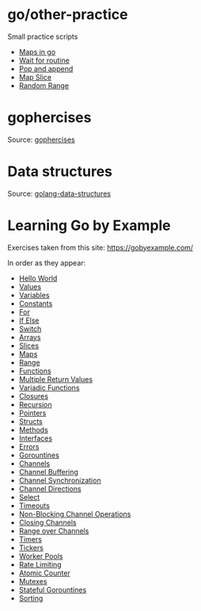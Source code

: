 
# go/other-practice

Small practice scripts

- [Maps in go](./other-practice/maps_in_go.go)
- [Wait for routine](https://github.com/GiantsLoveDeathMetal/Practice/tree/master/go/other-practice/waiting.go)
- [Pop and append](https://github.com/GiantsLoveDeathMetal/Practice/tree/master/go/other-practice/pop_append.go)
- [Map Slice](https://github.com/GiantsLoveDeathMetal/Practice/tree/master/go/other-practice/map_opposites.go)
- [Random Range](https://github.com/GiantsLoveDeathMetal/Practice/tree/master/go/other-practice/random_range.go)

# gophercises

Source: [gophercises](https://gophercises.com/exercises/)

# Data structures

Source: [golang-data-structures](https://flaviocopes.com/golang-data-structures/)

# Learning Go by Example

Exercises taken from this site: https://gobyexample.com/

In order as they appear:

- [Hello World](https://github.com/GiantsLoveDeathMetal/Practice/tree/master/go/by-example/Helloworld/hello.go)
- [Values](https://github.com/GiantsLoveDeathMetal/Practice/tree/master/go/by-example/Values/values.go)
- [Variables](https://github.com/GiantsLoveDeathMetal/Practice/tree/master/go/by-example/Variables/variables.go)
- [Constants](https://github.com/GiantsLoveDeathMetal/Practice/tree/master/go/by-example/Constants/constants.go)
- [For](https://github.com/GiantsLoveDeathMetal/Practice/tree/master/go/by-example/For/for.go)
- [If Else](https://github.com/GiantsLoveDeathMetal/Practice/tree/master/go/by-example/If_Else/if_else.go)
- [Switch](https://github.com/GiantsLoveDeathMetal/Practice/tree/master/go/by-example/Switch/switch.go)
- [Arrays](https://github.com/GiantsLoveDeathMetal/Practice/tree/master/go/by-example/Arrays/arrays.go)
- [Slices](https://github.com/GiantsLoveDeathMetal/Practice/tree/master/go/by-example/Slices/slices.go)
- [Maps](https://github.com/GiantsLoveDeathMetal/Practice/tree/master/go/by-example/Maps/maps.go)
- [Range](https://github.com/GiantsLoveDeathMetal/Practice/tree/master/go/by-example/Range/range.go)
- [Functions](https://github.com/GiantsLoveDeathMetal/Practice/tree/master/go/by-example/Functions/functions.go)
- [Multiple Return Values](https://github.com/GiantsLoveDeathMetal/Practice/blob/master/go/by-example/MultpleReturnValues/multiple_return_values.go)
- [Variadic Functions](https://github.com/GiantsLoveDeathMetal/Practice/tree/master/go/by-example/VariadicFunctions/variadic_functions.go)
- [Closures](https://github.com/GiantsLoveDeathMetal/Practice/tree/master/go/by-example/Closures/closures.go)
- [Recursion](https://github.com/GiantsLoveDeathMetal/Practice/tree/master/go/by-example/Recursion/recursion.go)
- [Pointers](https://github.com/GiantsLoveDeathMetal/Practice/tree/master/go/by-example/Pointers/pointers.go)
- [Structs](https://github.com/GiantsLoveDeathMetal/Practice/tree/master/go/by-example/Structs/structs.go)
- [Methods](https://github.com/GiantsLoveDeathMetal/Practice/tree/master/go/by-example/Methods/methods.go)
- [Interfaces](https://github.com/GiantsLoveDeathMetal/Practice/tree/master/go/by-example/Interfaces/interfaces.go)
- [Errors](https://github.com/GiantsLoveDeathMetal/Practice/tree/master/go/by-example/Errors/go_errors.go)
- [Gorountines](https://github.com/GiantsLoveDeathMetal/Practice/tree/master/go/by-example/Gorountines/gorountines.go)
- [Channels](https://github.com/GiantsLoveDeathMetal/Practice/tree/master/go/by-example/Channels/channels.go)
- [Channel Buffering](https://github.com/GiantsLoveDeathMetal/Practice/tree/master/go/by-example/ChannnelBuffering/channel_buffering.go)
- [Channel Synchronization](https://github.com/GiantsLoveDeathMetal/Practice/tree/master/go/by-example/ChannelSynchronization/channel_synchronization.go)
- [Channel Directions](https://github.com/GiantsLoveDeathMetal/Practice/tree/master/go/by-example/ChannelDirections/channel_directions.go)
- [Select](https://github.com/GiantsLoveDeathMetal/Practice/tree/master/go/by-example/Select/select.go)
- [Timeouts](https://github.com/GiantsLoveDeathMetal/Practice/tree/master/go/by-example/Timeouts/timeouts.go)
- [Non-Blocking Channel Operations](https://github.com/GiantsLoveDeathMetal/Practice/tree/master/go/by-example/NonBlockingChannelOps/non_blocking_channel_ops.go)
- [Closing Channels](https://github.com/GiantsLoveDeathMetal/Practice/tree/master/go/by-example/CloseingChannels/closing_channels.go)
- [Range over Channels](https://github.com/GiantsLoveDeathMetal/Practice/tree/master/go/by-example/RangeOverChannels/range_over_channels.go)
- [Timers](https://github.com/GiantsLoveDeathMetal/Practice/tree/master/go/by-example/Timers/timers.go)
- [Tickers](https://github.com/GiantsLoveDeathMetal/Practice/tree/master/go/by-example/Tickers/tickers.go)
- [Worker Pools](https://github.com/GiantsLoveDeathMetal/Practice/tree/master/go/by-example/WorkerPools/worker_pools.go)
- [Rate Limiting](https://github.com/GiantsLoveDeathMetal/Practice/tree/master/go/by-example/RateLimiting/rate_limiting.go)
- [Atomic Counter](https://github.com/GiantsLoveDeathMetal/Practice/tree/master/go/by-example/AtomicCounters/atomic_counters.go)
- [Mutexes](https://github.com/GiantsLoveDeathMetal/Practice/tree/master/go/by-example/Mutexes/mutexes.go)
- [Stateful Gorountines](https://github.com/GiantsLoveDeathMetal/Practice/tree/master/go/by-example/StatefulGoroutines/stateful_go.go)
- [Sorting](https://github.com/GiantsLoveDeathMetal/Practice/tree/master/go/by-example/Sorting/sorting.go)
